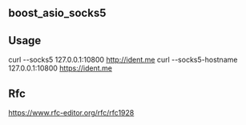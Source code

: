 ## boost_asio_socks5

## Usage
curl --socks5 127.0.0.1:10800 http://ident.me
curl --socks5-hostname 127.0.0.1:10800 https://ident.me

## Rfc
https://www.rfc-editor.org/rfc/rfc1928
